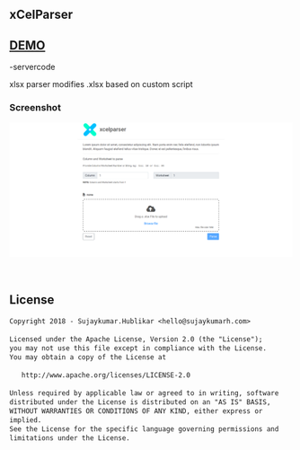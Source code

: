 ## xCelParser

## [DEMO](https://xcelparser.herokuapp.com/)

-servercode

xlsx parser modifies .xlsx based on custom script 

### Screenshot

![Screenshot](https://raw.githubusercontent.com/Sujaykumarh/xcelparser/master/public/extra/screenshot/screenshot_1.png)

<br>

## License

    Copyright 2018 - Sujaykumar.Hublikar <hello@sujaykumarh.com>

    Licensed under the Apache License, Version 2.0 (the "License");
    you may not use this file except in compliance with the License.
    You may obtain a copy of the License at

       http://www.apache.org/licenses/LICENSE-2.0

    Unless required by applicable law or agreed to in writing, software
    distributed under the License is distributed on an "AS IS" BASIS,
    WITHOUT WARRANTIES OR CONDITIONS OF ANY KIND, either express or implied.
    See the License for the specific language governing permissions and
    limitations under the License.
